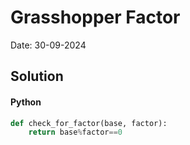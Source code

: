 
# Grasshopper Factor

Date: 30-09-2024

## Solution
#### Python
```python
def check_for_factor(base, factor):
    return base%factor==0
```
        